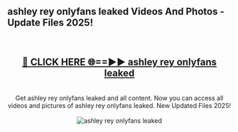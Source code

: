 <h2>ashley rey onlyfans leaked Videos And Photos - Update Files 2025!</h2>
<br>
<div align="center">
<h2><a href="https://top-ai-tools.click/QrbHav" rel="nofollow">🔴 CLICK HERE 🌐==►► ashley rey onlyfans leaked</a></h2>
<br>
Get ashley rey onlyfans leaked and all content. Now you can access all videos and pictures of ashley rey onlyfans leaked. New Updated Files 2025!
<br>
<br>
<a href="https://top-ai-tools.click/QrbHav" rel="nofollow" data-target="animated-image.originalLink"><img src="https://i.ibb.co.com/WyWwxjT/player-gif2.gif" alt="ashley rey onlyfans leaked" style="max-width: 100%; display: inline-block;" data-target="animated-image.originalImage"></a>
</div>
<br>